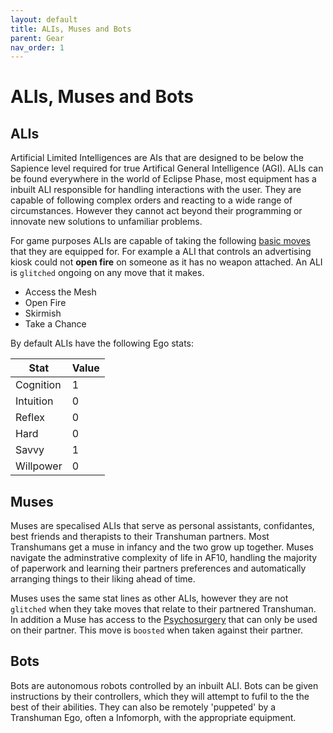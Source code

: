 ```yaml
---
layout: default
title: ALIs, Muses and Bots
parent: Gear
nav_order: 1
---
```


# ALIs, Muses and Bots

## ALIs

Artificial Limited Intelligences are AIs that are designed to be below the Sapience level required for true Artifical General Intelligence (AGI). ALIs can be found everywhere in the world of Eclipse Phase, most equipment has a inbuilt ALI responsible for handling interactions with the user. They are capable of following complex orders and reacting to a wide range of circumstances. However they cannot act beyond their programming or innovate new solutions to unfamiliar problems.

For game purposes ALIs are capable of taking the following [basic moves](/content/moves/basicmoves.html) that they are equipped for. For example a ALI that controls an advertising kiosk could not **open fire** on someone as it has no weapon attached. An ALI is `glitched` ongoing on any move that it makes.

- Access the Mesh
- Open Fire
- Skirmish
- Take a Chance

By default ALIs have the following Ego stats:

| Stat      | Value |
| --------- | ----- |
| Cognition | 1     |
| Intuition | 0     |
| Reflex    | 0     |
| Hard      | 0     |
| Savvy     | 1     |
| Willpower | 0     |

## Muses

Muses are specalised ALIs that serve as personal assistants, confidantes, best friends and therapists to their Transhuman partners. Most Transhumans get a muse in infancy and the two grow up together. Muses navigate the adminstrative complexity of life in AF10, handling the majority of paperwork and learning their partners preferences and automatically arranging things to their liking ahead of time.

Muses uses the same stat lines as other ALIs, however they are not `glitched` when they take moves that relate to their partnered Transhuman. In addition a Muse has access to the [Psychosurgery](/content/moves/tech.html#psychosurgery) that can only be used on their partner. This move is `boosted` when taken against their partner.

## Bots

Bots are autonomous robots controlled by an inbuilt ALI. Bots can be given instructions by their controllers, which they will attempt to fufil to the the best of their abilities. They can also be remotely 'puppeted' by a Transhuman Ego, often a Infomorph, with the appropriate equipment.
